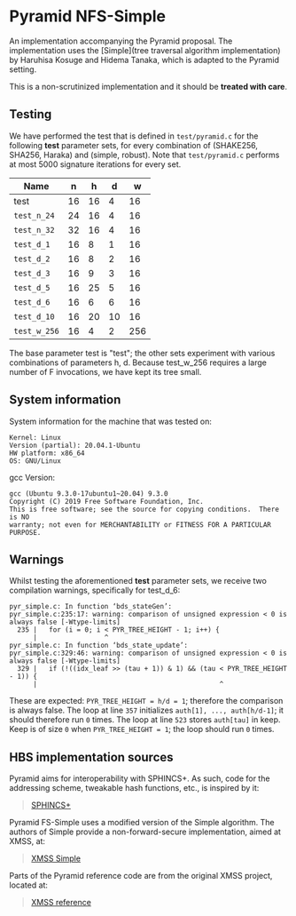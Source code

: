 # Pyramid NFS-Simple

An implementation accompanying the Pyramid proposal. 
The implementation uses the [Simple](tree traversal algorithm implementation) 
by Haruhisa Kosuge and Hidema Tanaka, which is adapted to the Pyramid setting.

This is a non-scrutinized implementation and it should be **treated with care**.

## Testing

We have performed the test that is defined in `test/pyramid.c`
for the following **test** parameter sets, for every combination
of (SHAKE256, SHA256, Haraka) and (simple, robust). 
Note that `test/pyramid.c` performs at most 5000 signature iterations for every set.

| Name         | n   | h  | d   | w   |
|--------------|-----|----|-----|-----|
| test         | 16  | 16 | 4   | 16  |
| `test_n_24`  | 24  | 16 | 4   | 16  |
| `test_n_32`  | 32  | 16 | 4   | 16  |
| `test_d_1`   | 16  | 8  | 1   | 16  |
| `test_d_2`   | 16  | 8  | 2   | 16  |
| `test_d_3`   | 16  | 9  | 3   | 16  |
| `test_d_5`   | 16  | 25 | 5   | 16  |
| `test_d_6`   | 16  | 6  | 6   | 16  |
| `test_d_10`  | 16  | 20 | 10  | 16  |
| `test_w_256` | 16  | 4  | 2   | 256 |

The base parameter test is "test"; 
the other sets experiment with various combinations of parameters h, d.
Because test_w_256 requires a large number of F invocations, 
we have kept its tree small.

## System information

System information for the machine that was tested on:
```
Kernel: Linux 
Version (partial): 20.04.1-Ubuntu 
HW platform: x86_64
OS: GNU/Linux
```

gcc Version:
```
gcc (Ubuntu 9.3.0-17ubuntu1~20.04) 9.3.0
Copyright (C) 2019 Free Software Foundation, Inc.
This is free software; see the source for copying conditions.  There is NO
warranty; not even for MERCHANTABILITY or FITNESS FOR A PARTICULAR PURPOSE.
```

## Warnings

Whilst testing the aforementioned **test** parameter sets, 
we receive two compilation warnings, specifically for test_d_6:
```
pyr_simple.c: In function ‘bds_stateGen’:
pyr_simple.c:235:17: warning: comparison of unsigned expression < 0 is always false [-Wtype-limits]
  235 |   for (i = 0; i < PYR_TREE_HEIGHT - 1; i++) {
      |                 ^
pyr_simple.c: In function ‘bds_state_update’:
pyr_simple.c:329:46: warning: comparison of unsigned expression < 0 is always false [-Wtype-limits]
  329 |   if (!((idx_leaf >> (tau + 1)) & 1) && (tau < PYR_TREE_HEIGHT - 1)) {
      |                                              ^
```
These are expected: `PYR_TREE_HEIGHT = h/d = 1`; 
therefore the comparison is always false. 
The loop at line `357` initializes `auth[1], ..., auth[h/d-1]`; 
it should therefore run `0` times. 
The loop at line `523` stores `auth[tau]` in keep.
Keep is of size `0` when `PYR_TREE_HEIGHT = 1`;
the loop should run `0` times.

## HBS implementation sources

Pyramid aims for interoperability with SPHINCS+. 
As such, code for the addressing scheme, tweakable hash functions, etc., is inspired by it: 
> [SPHINCS+](https://github.com/sphincs/sphincsplus)

Pyramid FS-Simple uses a modified version of the Simple algorithm. 
The authors of Simple provide a non-forward-secure implementation, aimed at XMSS, at:
> [XMSS Simple](https://github.com/HaruCrypto54/xmss_simple)

Parts of the Pyramid reference code are from the original XMSS project, located at:
> [XMSS reference](https://github.com/XMSS/xmss-reference)
